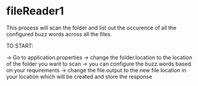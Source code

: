 # fileReader1
This process will scan the folder and list out the occurence of all the configured buzz words across all the files.

TO START:

-> Go to application.properties
-> change the folder.location to the location of the folder you want to scan
-> you can configure the buzz.words based on your requirements
-> change the file.output to the new file location in your location which will be created and store the response
